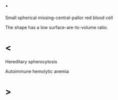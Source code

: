 # .

Small spherical missing-central-pallor red blood cell

The shape has a low surface-are-to-volume ratio.

# <

Hereditary spherocytosis

Autoimmune hemolytic anemia

# >
